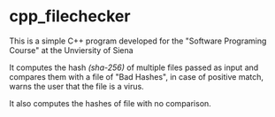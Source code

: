 # cpp_filechecker
This is a simple C++ program developed for the "Software Programing Course" at the Unviersity of Siena

It computes the hash *(sha-256)* of multiple files passed as input and compares them with a file of "Bad Hashes", in case of positive match, warns the user that the file is a virus.


It also computes the hashes of file with no comparison.
